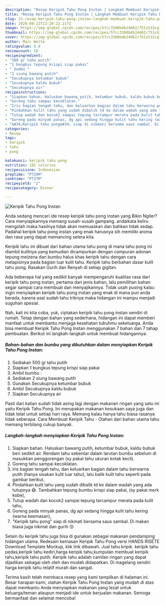 ```yaml
---
description: "Resep Keripik Tahu Pong Instan | Langkah Membuat Keripik Tahu Pong Instan Yang Lezat Sekali"
title: "Resep Keripik Tahu Pong Instan | Langkah Membuat Keripik Tahu Pong Instan Yang Lezat Sekali"
slug: 21-resep-keripik-tahu-pong-instan-langkah-membuat-keripik-tahu-pong-instan-yang-lezat-sekali
date: 2020-08-22T13:20:22.217Z
image: https://img-global.cpcdn.com/recipes/57cc3308b4b24d62/751x532cq70/keripik-tahu-pong-instan-foto-resep-utama.jpg
thumbnail: https://img-global.cpcdn.com/recipes/57cc3308b4b24d62/751x532cq70/keripik-tahu-pong-instan-foto-resep-utama.jpg
cover: https://img-global.cpcdn.com/recipes/57cc3308b4b24d62/751x532cq70/keripik-tahu-pong-instan-foto-resep-utama.jpg
author: Marc Wolfe
ratingvalue: 4.8
reviewcount: 10
recipeingredient:
- "500 gr tahu putih"
- "1 bungkus tepung krispi siap pakai"
- " bumbu "
- "2 siung bawang putih"
- "Secukupnya ketumbar bubuk"
- "Secukupnya kaldu bubuk"
- "Secukupnya air"
recipeinstructions:
- "Siapkan bahan. Haluskan bawang putih, ketumbar bubuk, kaldu bubuk beri sedikit air. Rendam tahu sebentar dalam larutan bumbu sebelum di masukkan penggorengan (sy pakai tahu ukuran kotak kecil)."
- "Goreng tahu sampai kecoklatan."
- "Iris bagian tengah tahu, dan keluarkan bagian dalam tahu berwarna putih (hanya sisakan kulit luar tahu), lalu balik kulit tahu seperti pada gambar berikut,"
- "Pindahkan kulit tahu yang sudah dibalik td ke dalam wadah yang ada tutupnya 😅. Tambahkan tepung bumbu krispi siap pakai, (sy pakai merk kobe),"
- "Tutup wadah dan kocok2 sampai tepung tarcampur merata pada kulit tahu,"
- "Goreng pada minyak panas, dg api sedang hingga kulit tahu kering (warna keemasan),"
- "&#34;Keripik tahu pong&#34; siap di nikmati bersama saus sambal. Di makan biasa juga nikmat dan gurih 😚"
categories:
- Resep
tags:
- keripik
- tahu
- pong

katakunci: keripik tahu pong 
nutrition: 182 calories
recipecuisine: Indonesian
preptime: "PT29M"
cooktime: "PT37M"
recipeyield: "2"
recipecategory: Dinner

---
```



![Keripik Tahu Pong Instan](https://img-global.cpcdn.com/recipes/57cc3308b4b24d62/751x532cq70/keripik-tahu-pong-instan-foto-resep-utama.jpg)

Anda sedang mencari ide resep keripik tahu pong instan yang Bikin Ngiler? Cara menyiapkannya memang susah-susah gampang. andaikata keliru mengolah maka hasilnya tidak akan memuaskan dan bahkan tidak sedap. Padahal keripik tahu pong instan yang enak harusnya sih memiliki aroma dan rasa yang dapat memancing selera kita.

Keripik tahu ini dibuat dari bahan utama tahu pong di mana tahu pong ini diambil kulitnya yang kemudian dicampurkan dengan campuran adonan tepung meizena dan bumbu halus khas keripik tahu dengan cara melapisinya pada bagian luar kulit tahu. Keripik tahu berbahan dasar kulit tahu pong. Rasakan Gurih dan Renyah di setiap gigitan.

Ada beberapa hal yang sedikit banyak mempengaruhi kualitas rasa dari keripik tahu pong instan, pertama dari jenis bahan, lalu pemilihan bahan segar sampai cara membuat dan menyajikannya. Tidak usah pusing kalau ingin menyiapkan keripik tahu pong instan yang enak di mana pun anda berada, karena asal sudah tahu triknya maka hidangan ini mampu menjadi suguhan spesial.


Nah, kali ini kita coba, yuk, ciptakan keripik tahu pong instan sendiri di rumah. Tetap dengan bahan yang sederhana, hidangan ini dapat memberi manfaat untuk membantu menjaga kesehatan tubuhmu sekeluarga. Anda bisa membuat Keripik Tahu Pong Instan menggunakan 7 bahan dan 7 tahap pembuatan. Berikut ini langkah-langkah untuk membuat hidangannya.

<!--inarticleads1-->

##### Bahan-bahan dan bumbu yang dibutuhkan dalam menyiapkan Keripik Tahu Pong Instan:

1. Sediakan 500 gr tahu putih
1. Siapkan 1 bungkus tepung krispi siap pakai
1. Ambil  bumbu :
1. Sediakan 2 siung bawang putih
1. Gunakan Secukupnya ketumbar bubuk
1. Ambil Secukupnya kaldu bubuk
1. Siapkan Secukupnya air


Pasti dari kalian sudah tidak asing lagi dengan makanan ringan yang satu ini yaitu Keripik Tahu Pong. Ini merupakan makanan kesukaan saya juga dan tidak telat untuk setiap hari raya. Memang kalau hanya tahu biasa rasanya tidak seberapa. Cara Membuat Keripik Tahu - Olahan dari bahan utama tahu memang terbilang cukup banyak. 

<!--inarticleads2-->

##### Langkah-langkah menyiapkan Keripik Tahu Pong Instan:

1. Siapkan bahan. Haluskan bawang putih, ketumbar bubuk, kaldu bubuk beri sedikit air. Rendam tahu sebentar dalam larutan bumbu sebelum di masukkan penggorengan (sy pakai tahu ukuran kotak kecil).
1. Goreng tahu sampai kecoklatan.
1. Iris bagian tengah tahu, dan keluarkan bagian dalam tahu berwarna putih (hanya sisakan kulit luar tahu), lalu balik kulit tahu seperti pada gambar berikut,
1. Pindahkan kulit tahu yang sudah dibalik td ke dalam wadah yang ada tutupnya 😅. Tambahkan tepung bumbu krispi siap pakai, (sy pakai merk kobe),
1. Tutup wadah dan kocok2 sampai tepung tarcampur merata pada kulit tahu,
1. Goreng pada minyak panas, dg api sedang hingga kulit tahu kering (warna keemasan),
1. &#34;Keripik tahu pong&#34; siap di nikmati bersama saus sambal. Di makan biasa juga nikmat dan gurih 😚


Selain itu keripik tahu juga bisa di gunakan sebagai makanan pendamping hidangan utama. Redesain kemasan Keripik Tahu Pong versi HANDS RISETE Download Template Mockup, klik link dibawah. Jual tahu kripik. keripik tahu pedas,keripik tahu kediri,harga keripik tahu,kumpulan membuat keripik tahu,keripik tahu putih. Keripik tahu adalah camilan ringan yang dapat dijadikan sebagai oleh oleh dan mudah didapatkan. Di magelang sendiri harga keripik tahu relatif murah dan sangat. 

Terima kasih telah membaca resep yang kami tampilkan di halaman ini. Besar harapan kami, olahan Keripik Tahu Pong Instan yang mudah di atas dapat membantu Anda menyiapkan makanan yang lezat untuk keluarga/teman ataupun menjadi ide untuk berjualan makanan. Semoga bermanfaat dan selamat mencoba!
